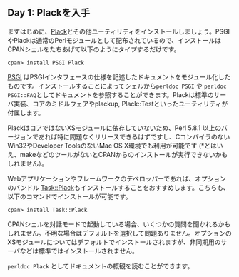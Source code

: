 ## Day 1: Plackを入手

まずはじめに、[Plack](http://search.cpan.org/dist/Plack)とその他ユーティリティをインストールしましょう。PSGIやPlackは通常のPerlモジュールとして配布されているので、インストールはCPANシェルをたちあげて以下のようにタイプするだけです。

```
cpan> install PSGI Plack
```

[PSGI](http://search.cpan.org/dist/PSGI) はPSGIインタフェースの仕様を記述したドキュメントをモジュール化したものです。インストールすることによってシェルから`perldoc PSGI` や `perldoc PSGI::FAQ`としてドキュメントを参照することができます。Plackは標準のサーバ実装、コアのミドルウェアやplackup, Plack::Testといったユーティリティが付属します。

PlackはコアではないXSモジュールに依存していないため、Perl 5.8.1 以上のバージョンであれば特に問題なくリリースできるはずですし、CコンパイラのないWin32やDeveloper ToolsのないMac OS X環境でも利用が可能です (*とはいえ、makeなどのツールがないとCPANからのインストールが実行できないかもしれません）。

Webアプリケーションやフレームワークのデベロッパーであれば、オプションのバンドル [Task::Plack](http://search.cpan.org/dist/Task-Plack)もインストールすることをおすすめします。こちらも、以下のコマンドでインストールが可能です。

```
cpan> install Task::Plack
```

CPANシェルを対話モードで起動している場合、いくつかの質問を聞かれるかもしれません。不明な場合はデフォルトを選択して問題ありません。オプションのXSモジュールについてはデフォルトでインストールされますが、非同期用のサーバなどは標準ではインストールされません。

`perldoc Plack` としてドキュメントの概観を読むことができます。

